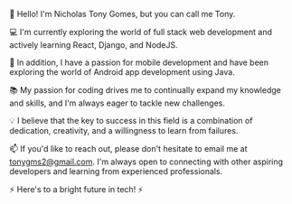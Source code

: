 👋 Hello! I'm Nicholas Tony Gomes, but you can call me Tony. 

💻 I'm currently exploring the world of full stack web development and actively learning React, Django, and NodeJS.

📱 In addition, I have a passion for mobile development and have been exploring the world of Android app development using Java.

📚 My passion for coding drives me to continually expand my knowledge and skills, and I'm always eager to tackle new challenges. 

💡 I believe that the key to success in this field is a combination of dedication, creativity, and a willingness to learn from failures.

📫 If you'd like to reach out, please don't hesitate to email me at tonygms2@gmail.com. I'm always open to connecting with other aspiring developers and learning from experienced professionals. 

⚡️ Here's to a bright future in tech! ⚡️


<!---
tonygms2/tonygms2 is a ✨ special ✨ repository because its `README.md` (this file) appears on your GitHub profile.
You can click the Preview link to take a look at your changes.
--->
